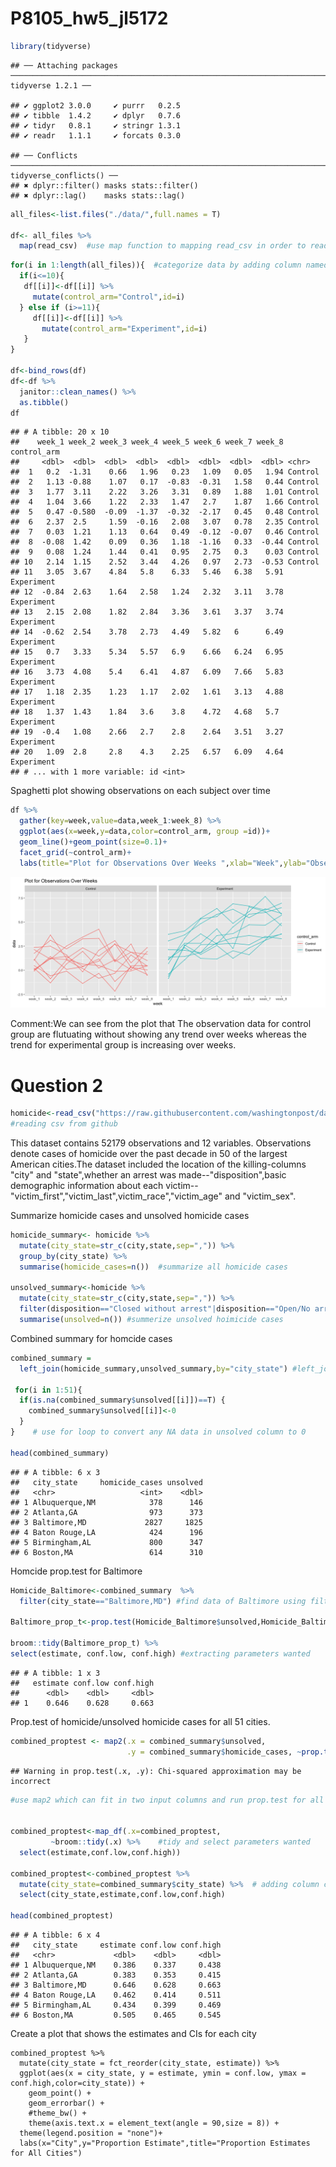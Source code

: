 P8105\_hw5\_jl5172
================

``` r
library(tidyverse)
```

    ## ── Attaching packages ─────────────────────────────────────────────────────────────────────── tidyverse 1.2.1 ──

    ## ✔ ggplot2 3.0.0     ✔ purrr   0.2.5
    ## ✔ tibble  1.4.2     ✔ dplyr   0.7.6
    ## ✔ tidyr   0.8.1     ✔ stringr 1.3.1
    ## ✔ readr   1.1.1     ✔ forcats 0.3.0

    ## ── Conflicts ────────────────────────────────────────────────────────────────────────── tidyverse_conflicts() ──
    ## ✖ dplyr::filter() masks stats::filter()
    ## ✖ dplyr::lag()    masks stats::lag()

``` r
all_files<-list.files("./data/",full.names = T) 

df<- all_files %>% 
  map(read_csv)  #use map function to mapping read_csv in order to read all files in data folder
```

``` r
for(i in 1:length(all_files)){  #categorize data by adding column named control arm
  if(i<=10){
   df[[i]]<-df[[i]] %>% 
     mutate(control_arm="Control",id=i)
  } else if (i>=11){
     df[[i]]<-df[[i]] %>% 
       mutate(control_arm="Experiment",id=i)
   }
}

df<-bind_rows(df)   
df<-df %>% 
  janitor::clean_names() %>% 
  as.tibble()
df
```

    ## # A tibble: 20 x 10
    ##    week_1 week_2 week_3 week_4 week_5 week_6 week_7 week_8 control_arm
    ##     <dbl>  <dbl>  <dbl>  <dbl>  <dbl>  <dbl>  <dbl>  <dbl> <chr>      
    ##  1   0.2  -1.31    0.66   1.96   0.23   1.09   0.05   1.94 Control    
    ##  2   1.13 -0.88    1.07   0.17  -0.83  -0.31   1.58   0.44 Control    
    ##  3   1.77  3.11    2.22   3.26   3.31   0.89   1.88   1.01 Control    
    ##  4   1.04  3.66    1.22   2.33   1.47   2.7    1.87   1.66 Control    
    ##  5   0.47 -0.580  -0.09  -1.37  -0.32  -2.17   0.45   0.48 Control    
    ##  6   2.37  2.5     1.59  -0.16   2.08   3.07   0.78   2.35 Control    
    ##  7   0.03  1.21    1.13   0.64   0.49  -0.12  -0.07   0.46 Control    
    ##  8  -0.08  1.42    0.09   0.36   1.18  -1.16   0.33  -0.44 Control    
    ##  9   0.08  1.24    1.44   0.41   0.95   2.75   0.3    0.03 Control    
    ## 10   2.14  1.15    2.52   3.44   4.26   0.97   2.73  -0.53 Control    
    ## 11   3.05  3.67    4.84   5.8    6.33   5.46   6.38   5.91 Experiment 
    ## 12  -0.84  2.63    1.64   2.58   1.24   2.32   3.11   3.78 Experiment 
    ## 13   2.15  2.08    1.82   2.84   3.36   3.61   3.37   3.74 Experiment 
    ## 14  -0.62  2.54    3.78   2.73   4.49   5.82   6      6.49 Experiment 
    ## 15   0.7   3.33    5.34   5.57   6.9    6.66   6.24   6.95 Experiment 
    ## 16   3.73  4.08    5.4    6.41   4.87   6.09   7.66   5.83 Experiment 
    ## 17   1.18  2.35    1.23   1.17   2.02   1.61   3.13   4.88 Experiment 
    ## 18   1.37  1.43    1.84   3.6    3.8    4.72   4.68   5.7  Experiment 
    ## 19  -0.4   1.08    2.66   2.7    2.8    2.64   3.51   3.27 Experiment 
    ## 20   1.09  2.8     2.8    4.3    2.25   6.57   6.09   4.64 Experiment 
    ## # ... with 1 more variable: id <int>

Spaghetti plot showing observations on each subject over time

``` r
df %>% 
  gather(key=week,value=data,week_1:week_8) %>% 
  ggplot(aes(x=week,y=data,color=control_arm, group =id))+
  geom_line()+geom_point(size=0.1)+
  facet_grid(~control_arm)+
  labs(title="Plot for Observations Over Weeks ",xlab="Week",ylab="Observation")
```

![](P8105_hw5_jl5172_files/figure-markdown_github/unnamed-chunk-4-1.png)

Comment:We can see from the plot that The observation data for control group are flutuating without showing any trend over weeks whereas the trend for experimental group is increasing over weeks.

Question 2
==========

``` r
homicide<-read_csv("https://raw.githubusercontent.com/washingtonpost/data-homicides/master/homicide-data.csv")
#reading csv from github
```

This dataset contains 52179 observations and 12 variables. Observations denote cases of homicide over the past decade in 50 of the largest American cities.The dataset included the location of the killing-columns "city" and "state",whether an arrest was made--"disposition",basic demographic information about each victim--"victim\_first","victim\_last",victim\_race","victim\_age" and "victim\_sex".

Summarize homicide cases and unsolved homicide cases

``` r
homicide_summary<- homicide %>%   
  mutate(city_state=str_c(city,state,sep=",")) %>% 
  group_by(city_state) %>% 
  summarise(homicide_cases=n())  #summarize all homicide cases

unsolved_summary<-homicide %>% 
  mutate(city_state=str_c(city,state,sep=",")) %>% 
  filter(disposition=="Closed without arrest"|disposition=="Open/No arrest") %>%   group_by(city_state) %>% 
  summarise(unsolved=n()) #summerize unsolved hoimicide cases
```

Combined summary for homcide cases

``` r
combined_summary = 
  left_join(homicide_summary,unsolved_summary,by="city_state") #left_join,combined summary contain all rows from homicide_summary,if unsolved_summary do not have corresponding value, return NA)

 for(i in 1:51){
  if(is.na(combined_summary$unsolved[[i]])==T) {
    combined_summary$unsolved[[i]]<-0
  }
}    # use for loop to convert any NA data in unsolved column to 0

head(combined_summary)
```

    ## # A tibble: 6 x 3
    ##   city_state     homicide_cases unsolved
    ##   <chr>                   <int>    <dbl>
    ## 1 Albuquerque,NM            378      146
    ## 2 Atlanta,GA                973      373
    ## 3 Baltimore,MD             2827     1825
    ## 4 Baton Rouge,LA            424      196
    ## 5 Birmingham,AL             800      347
    ## 6 Boston,MA                 614      310

Homcide prop.test for Baltimore

``` r
Homicide_Baltimore<-combined_summary  %>% 
  filter(city_state=="Baltimore,MD") #find data of Baltimore using filter

Baltimore_prop_t<-prop.test(Homicide_Baltimore$unsolved,Homicide_Baltimore$homicide_cases) #Run prop.test for Baltimore

broom::tidy(Baltimore_prop_t) %>% 
select(estimate, conf.low, conf.high) #extracting parameters wanted
```

    ## # A tibble: 1 x 3
    ##   estimate conf.low conf.high
    ##      <dbl>    <dbl>     <dbl>
    ## 1    0.646    0.628     0.663

Prop.test of homicide/unsolved homicide cases for all 51 cities.

``` r
combined_proptest <- map2(.x = combined_summary$unsolved, 
                          .y = combined_summary$homicide_cases, ~prop.test(.x, .y))   
```

    ## Warning in prop.test(.x, .y): Chi-squared approximation may be incorrect

``` r
#use map2 which can fit in two input columns and run prop.test for all cities


combined_proptest<-map_df(.x=combined_proptest,
         ~broom::tidy(.x) %>%    #tidy and select parameters wanted
  select(estimate,conf.low,conf.high))

combined_proptest<-combined_proptest %>% 
  mutate(city_state=combined_summary$city_state) %>%  # adding column city_state
  select(city_state,estimate,conf.low,conf.high)

head(combined_proptest)
```

    ## # A tibble: 6 x 4
    ##   city_state     estimate conf.low conf.high
    ##   <chr>             <dbl>    <dbl>     <dbl>
    ## 1 Albuquerque,NM    0.386    0.337     0.438
    ## 2 Atlanta,GA        0.383    0.353     0.415
    ## 3 Baltimore,MD      0.646    0.628     0.663
    ## 4 Baton Rouge,LA    0.462    0.414     0.511
    ## 5 Birmingham,AL     0.434    0.399     0.469
    ## 6 Boston,MA         0.505    0.465     0.545

Create a plot that shows the estimates and CIs for each city

``` prop
combined_proptest %>% 
  mutate(city_state = fct_reorder(city_state, estimate)) %>% 
  ggplot(aes(x = city_state, y = estimate, ymin = conf.low, ymax = conf.high,color=city_state)) +
    geom_point() +
    geom_errorbar() +
    #theme_bw() +
    theme(axis.text.x = element_text(angle = 90,size = 8)) +
  theme(legend.position = "none")+
  labs(x="City",y="Proportion Estimate",title="Proportion Estimates for All Cities")
  
```
